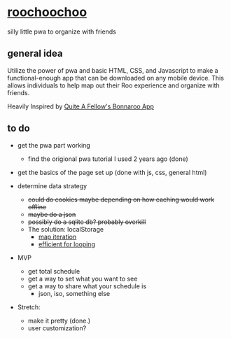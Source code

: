 # [roochoochoo](https://kiecphrase.github.io/roochoochoo/)

silly little pwa to organize with friends

## general idea

Utilize the power of pwa and basic HTML, CSS, and Javascript to make a functional-enough app that can be downloaded on any mobile device. This allows individuals to help map out their Roo experience and organize with friends.

Heavily Inspired by [Quite A Fellow's Bonnaroo App](https://github.com/QuiteAFellow/Bonnaroo-App)

## to do

- get the pwa part working
  - find the origional pwa tutorial I used 2 years ago (done)
- get the basics of the page set up (done with js, css, general html)
- determine data strategy
  - ~~could do cookies maybe depending on how caching would work offline~~
  - ~~maybe do a json~~
  - ~~possibly do a sqlite db? probably overkill~~
  - The solution: localStorage
    - [map iteration](https://stackoverflow.com/questions/69145734/fastest-way-to-loop-through-map-keys)
    - [efficient for looping](https://stackoverflow.com/questions/65534133/javascript-equivalent-to-for-x-in-y)
  
- MVP
  - get total schedule
  - get a way to set what you want to see
  - get a way to share what your schedule is
    - json, iso, something else
- Stretch:
  - make it pretty (done.)
  - user customization?
